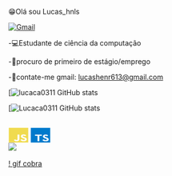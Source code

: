 😁Olá sou Lucas_hnls

[![Gmail](https://img.shields.io/badge/Gmail-D14836?style=for-the-badge&logo=gmail&logoColor=white)](https://lucashenr613@gmail.com)

-💻Estudante de ciência da computação

-📢procuro de primeiro de estágio/emprego

-📖contate-me gmail: lucashenr613@gmail.com

[![lucaca0311 GitHub stats](https://github-readme-stats.vercel.app/api?lucaca0311=lucaca0311&show_icons=true&theme=dark)

[![Lucaca0311 GitHub stats](https://github-readme-stats.vercel.app/api/top-langs/?Lucaca0311={Lucaca0311}&theme=blue-green)

<div style="display: inline_block"><br>
  <img align="center" alt="Luca-Js" height="30" width="40" src="https://raw.githubusercontent.com/devicons/devicon/master/icons/javascript/javascript-plain.svg">
  <img align="center" alt="Luca-Ts" height="30" width="40" src="https://raw.githubusercontent.com/devicons/devicon/master/icons/typescript/typescript-plain.svg">
  
  <div>
    <a href="https://www.instagram.com/lucas_hnls/" target="_blank"><img src=![image](https://user-images.githubusercontent.com/117834541/231771678-582578ae-eeb1-4ea4-a0da-5ef15d0c4251.png)
"
    
  </div>
           
          
    
      
! [gif cobra](https://github.com/Lucaca0311/Lucaca0311/blob/output/github-contribution-grid-snake.svg)
                     
